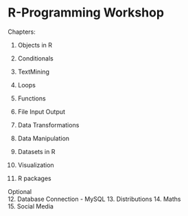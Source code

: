 # R-Programming Workshop

Chapters:
1. Objects in R

2. Conditionals
3. TextMining	
4. Loops	
5. Functions
6. File Input Output
7. Data Transformations
8. Data Manipulation
9. Datasets in R
10. Visualization	
11. R packages

Optional 	
12. Database Connection - MySQL
13. Distributions
14. Maths	
15. Social Media
